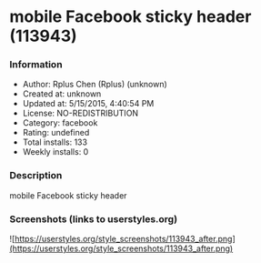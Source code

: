 # mobile Facebook sticky header (113943)

### Information
- Author: Rplus Chen (Rplus) (unknown)
- Created at: unknown
- Updated at: 5/15/2015, 4:40:54 PM
- License: NO-REDISTRIBUTION
- Category: facebook
- Rating: undefined
- Total installs: 133
- Weekly installs: 0


### Description
mobile Facebook sticky header


### Screenshots (links to userstyles.org)
![https://userstyles.org/style_screenshots/113943_after.png](https://userstyles.org/style_screenshots/113943_after.png)


